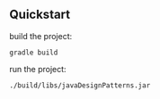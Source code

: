 Quickstart
----------

build the project:

    gradle build
    
run the project:

    ./build/libs/javaDesignPatterns.jar
